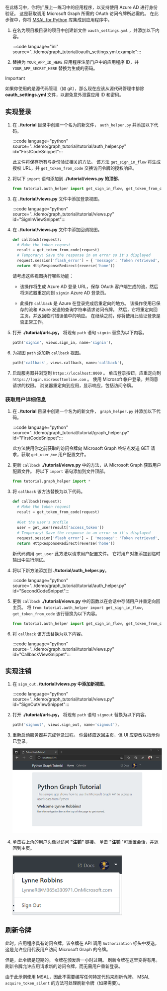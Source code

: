 <!-- markdownlint-disable MD002 MD041 -->

在此练习中，你将扩展上一练习中的应用程序，以支持使用 Azure AD 进行身份验证。 这是获取调用 Microsoft Graph 所需的 OAuth 访问令牌所必需的。 在此步骤中，你将 [MSAL for Python](https://github.com/AzureAD/microsoft-authentication-library-for-python) 库集成到应用程序中。

1. 在名为项目根目录的项目中创建新文件 `oauth_settings.yml` ，并添加以下内容。

    :::code language="ini" source="../demo/graph_tutorial/oauth_settings.yml.example":::

1. 替换为 `YOUR_APP_ID_HERE` 应用程序注册门户中的应用程序 ID，并 `YOUR_APP_SECRET_HERE` 替换为生成的密码。

> [!IMPORTANT]
> 如果你使用的是源代码管理（如 git），那么现在应该从源代码管理中排除 **oauth_settings.yml** 文件，以避免意外泄露应用 ID 和密码。

## <a name="implement-sign-in"></a>实现登录

1. 在 **./tutorial** 目录中创建一个名为的新文件， `auth_helper.py` 并添加以下代码。

    :::code language="python" source="../demo/graph_tutorial/tutorial/auth_helper.py" id="FirstCodeSnippet":::

    此文件将保存所有与身份验证相关的方法。 该方法 `get_sign_in_flow` 将生成授权 URL，并 `get_token_from_code` 交换访问令牌的授权响应。

1. 将以下 `import` 语句添加到 **./tutorial/views.py 的顶部**。

    ```python
    from tutorial.auth_helper import get_sign_in_flow, get_token_from_code
    ```

1. 在 **./tutorial/views.py** 文件中添加登录视图。

    :::code language="python" source="../demo/graph_tutorial/tutorial/views.py" id="SignInViewSnippet":::

1. 在 **./tutorial/views.py** 文件中添加回调视图。

    ```python
    def callback(request):
      # Make the token request
      result = get_token_from_code(request)
      # Temporary! Save the response in an error so it's displayed
      request.session['flash_error'] = { 'message': 'Token retrieved', 'debug': format(result) }
      return HttpResponseRedirect(reverse('home'))
    ```

    请考虑这些视图执行哪些功能：

    - 该操作将生成 Azure AD 登录 URL，保存 OAuth 客户端生成的流，然后将浏览器重定向到 `signin` Azure AD 登录页。

    - 此操作 `callback` 是 Azure 在登录完成后重定向的地方。 该操作使用已保存的流和 Azure 发送的查询字符串请求访问令牌。 然后，它将重定向回主页，并返回临时错误值中的响应。 在继续之前，你将使用此验证登录是否正常工作。

1. 打开 **./tutorial/urls.py，** 将现有 `path` 语句 `signin` 替换为以下内容。

    ```python
    path('signin', views.sign_in, name='signin'),
    ```

1. 为视图 `path` 添加新 `callback` 视图。

    ```python
    path('callback', views.callback, name='callback'),
    ```

1. 启动服务器并浏览到 `https://localhost:8000` 。 单击登录按钮，应重定向到 `https://login.microsoftonline.com` 。 使用 Microsoft 帐户登录，并同意请求的权限。 浏览器重定向到应用，显示响应，包括访问令牌。

### <a name="get-user-details"></a>获取用户详细信息

1. 在 **./tutorial** 目录中创建一个名为的新文件， `graph_helper.py` 并添加以下代码。

    :::code language="python" source="../demo/graph_tutorial/tutorial/graph_helper.py" id="FirstCodeSnippet":::

    此方法使用你之前获取的访问令牌向 Microsoft Graph 终结点发送 GET 请求，获取 `get_user` `/me` 用户配置文件。

1. 更新 `callback` **./tutorial/views.py** 中的方法，从 Microsoft Graph 获取用户配置文件。 将以下 `import` 语句添加到文件顶部。

    ```python
    from tutorial.graph_helper import *
    ```

1. 将 `callback` 该方法替换为以下代码。

    ```python
    def callback(request):
      # Make the token request
      result = get_token_from_code(request)

      #Get the user's profile
      user = get_user(result['access_token'])
      # Temporary! Save the response in an error so it's displayed
      request.session['flash_error'] = { 'message': 'Token retrieved', 'debug': 'User: {0}\nToken: {1}'.format(user, result) }
      return HttpResponseRedirect(reverse('home'))
    ```

    新代码调用 `get_user` 此方法以请求用户配置文件。 它将用户对象添加到临时输出中进行测试。

1. 将以下新方法添加到 **./tutorial/auth_helper.py**。

    :::code language="python" source="../demo/graph_tutorial/tutorial/auth_helper.py" id="SecondCodeSnippet":::

1. 更新 `callback` **./tutorial/views.py** 中的函数以在会话中存储用户并重定向回主页。 将 `from tutorial.auth_helper import get_sign_in_flow, get_token_from_code` 该行替换为以下内容。

    ```python
    from tutorial.auth_helper import get_sign_in_flow, get_token_from_code, store_user, remove_user_and_token, get_token
    ```

1. 将 `callback` 该方法替换为以下内容。

    :::code language="python" source="../demo/graph_tutorial/tutorial/views.py" id="CallbackViewSnippet":::

## <a name="implement-sign-out"></a>实现注销

1. 在 `sign_out` **./tutorial/views.py 中添加新视图**。

    :::code language="python" source="../demo/graph_tutorial/tutorial/views.py" id="SignOutViewSnippet":::

1. 打开 **./tutorial/urls.py，** 将现有 `path` 语句 `signout` 替换为以下内容。

    ```python
    path('signout', views.sign_out, name='signout'),
    ```

1. 重新启动服务器并完成登录过程。 你最终应返回主页，但 UI 应更改以指示你已登录。

    ![登录后主页的屏幕截图](./images/add-aad-auth-01.png)

1. 单击右上角的用户头像以访问 **"注销"** 链接。 单击 **"注销** "可重置会话，并返回到主页。

    ![包含"注销"链接的下拉菜单屏幕截图](./images/add-aad-auth-02.png)

## <a name="refreshing-tokens"></a>刷新令牌

此时，应用程序具有访问令牌，该令牌在 API 调用 `Authorization` 标头中发送。 这是允许应用代表用户访问 Microsoft Graph 的令牌。

但是，此令牌是短期的。 令牌在颁发后一小时过期。 刷新令牌在这里变得有用。 刷新令牌允许应用请求新的访问令牌，而无需用户重新登录。

由于此示例使用 MSAL，因此不需要编写任何特定代码来刷新令牌。 MSAL `acquire_token_silent` 的方法可处理刷新令牌（如果需要）。
